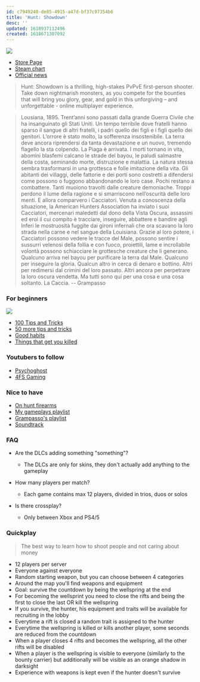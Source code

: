 ```yaml
---
id: c7949240-de85-4915-a47d-bf37c97354b6
title: 'Hunt: Showdown'
desc: ''
updated: 1618937112496
created: 1618671307092
---
```


![](/brain/assets/images/2021-04-17-18-10-38.png)
- [Store Page](https://steamcommunity.com/app/594650)
- [Steam chart](https://steamcharts.com/app/594650#All)
- [Official news](https://www.huntshowdown.com/news)

> Hunt: Showdown is a thrilling, high-stakes PvPvE first-person shooter. Take down nightmarish monsters, as you compete for the bounties that will bring you glory, gear, and gold in this unforgiving – and unforgettable - online multiplayer experience.

> Lousiana, 1895.
Trent’anni sono passati dalla grande Guerra Civile che ha insanguinato gli Stati Uniti. Un tempo terribile dove fratelli hanno sparso il sangue di altri fratelli, i padri quello dei figli e i figli quello dei genitori. L’orrore è stato molto, la sofferenza insostenibile.
La terra deve ancora riprendersi da tanta devastazione e un nuovo, tremendo flagello la sta colpendo.
La Piaga è arrivata.
I morti tornano in vita, abomini blasfemi calcano le strade del bayou, le paludi salmastre della costa, seminando morte, distruzione e malattia. La natura stessa sembra trasformarsi in una grottesca e folle imitazione della vita. Gli abitanti dei villaggi, delle fattorie e dei porti sono costretti a difendersi come possono o fuggono abbandonando le loro case.
Pochi restano a combattere.
Tanti muoiono travolti dalle creature demoniache.
Troppi perdono il lume della ragione e si smarriscono nell’oscurità delle loro menti.
E allora comparvero i Cacciatori.
Venuta a conoscenza della situazione, la American Hunters Association ha inviato i suoi Cacciatori, mercenari maledetti dal dono della Vista Oscura, assassini ed eroi il cui compito è tracciare, inseguire, abbattere e bandire agli Inferi le mostruosità fuggite dai gironi infernali che ora scavano la loro strada nella carne e nel sangue della Louisiana. Grazie al loro potere, i Cacciatori possono vedere le tracce del Male, possono sentire i sussurri velenosi della follia e con fuoco, proiettili, lame e incrollabile volontà possono schiacciare le grottesche creature che li generano.
Qualcuno arriva nel bayou per purificare la terra dal Male.
Qualcuno per inseguire la gloria.
Qualcun altro in cerca di denaro e bottino.
Altri per redimersi dal crimini del loro passato.
Altri ancora per perpetrare la loro oscura vendetta.
Ma tutti sono qui per una cosa e una cosa soltanto.
La Caccia. -- Grampasso

### For beginners
![](/brain/assets/images/2021-04-17-18-59-56.png)

- [100 Tips and Tricks](https://www.youtube.com/watch?v=UxQ4U13e3XQ)
- [50 more tips and tricks](https://www.youtube.com/watch?v=HGLhehF85U8)
- [Good habits](https://www.youtube.com/watch?v=qB82ucBEQ0M)
- [Things that get you killed](https://www.youtube.com/watch?v=jgEJF1IvGS0)

### Youtubers to follow
- [Psychoghost](https://www.youtube.com/channel/UC36zqNurlo4asfw1fp1N0LA)
- [4FS Gaming](https://www.youtube.com/channel/UCkbFDtDfnPmZEdgd1nhyKCQ)

### Nice to have
- [On hunt firearms](https://www.youtube.com/watch?v=dLE31drHO0Y)
- [My gameplays playlist](https://www.youtube.com/playlist?list=PLZIdQuKML5p_6QyxSYTyEIbuDR8rtl9AA)
- [Grampasso's playlist](https://www.youtube.com/playlist?list=PLP6vFeahgVQMV4iw3WAlG0TGQ-tTCPHJy)
- [Soundtrack](https://open.spotify.com/artist/3vfSIBYEThPQXe3LXityGk)

### FAQ
- Are the DLCs adding something "something"?
  - The DLCs are only for skins, they don't actually add anything to the gameplay

- How many players per match?
  - Each game contains max 12 players, divided in trios, duos or solos
 
- Is there crossplay?
  - Only between Xbox and PS4/5


### Quickplay
> The best way to learn how to shoot people and not caring about money

- 12 players per server
- Everyone against everyone
- Random starting weapon, but you can choose between 4 categories
- Around the map you'll find weapons and equipment
- Goal: survive the countdown by being the wellspring at the end
- For becoming the wellsprint you need to close the rifts and being the first to close the last OR kill the wellspring
- If you survive, the hunter, his equipment and traits will be available for recruiting in the lobby
- Everytime a rift is closed a random trait is assigned to the hunter
- Everytime the wellspring is killed or kills another player, some seconds are reduced from the countdown
- When a player closes 4 rifts and becomes the wellspring, all the other rifts will be disabled
- When a player is the wellspring is visible to everyone (similarly to the bounty carrier) but additionally will be visible as an orange shadow in darksight
- Experience with weapons is kept even if the hunter doesn't survive